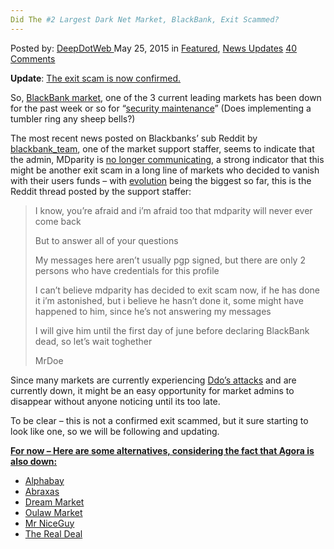 ```yaml
---
Did The #2 Largest Dark Net Market, BlackBank, Exit Scammed?
---
```

<article class="post-listing post-10390 post type-post status-publish format-standard has-post-thumbnail hentry  tag-blackbank tag-dark tag-exit tag-largest tag-net tag-scammed">
    <div class="post-inner">
        <span>Posted by: <a href="https://www.deepdotweb.com/author/admin/" title="">DeepDotWeb </a></span>
    <span>May 25, 2015</span>
    <span>in <a href="https://www.deepdotweb.com/category/deepdot-news/" rel="category tag">Featured</a>, <a href="https://www.deepdotweb.com/category/news-updates/" rel="category tag">News Updates</a></span>
    <span><a href="https://www.deepdotweb.com/2015/05/25/did-the-2-largest-dark-net-market-blackbank-exit-scammed/#comments">40 Comments</a></span>
    </p>
    <div class="clear"></div>
    <div class="entry">
    <p><strong>Update</strong>: <a href="https://www.deepdotweb.com/2015/06/15/blackbank-exit-scam-confirmed/">The exit scam is now confirmed.</a></p>
    <p>So, <a href="http://www.deepdotweb.com/marketplace-directory/listing/black-bank-bitcoin-market" target="_blank">BlackBank market</a>, one of the 3 current leading markets has been down for the past week or so for &#8220;<a href="http://www.reddit.com/r/BlackBank/comments/36r0oq/update_over_market_maintenance/" target="_blank">security maintenance</a>&#8221; (Does implementing a tumbler ring any sheep bells?)</p>
    <p>The most recent news posted on Blackbanks&#8217; sub Reddit by <a href="http://www.reddit.com/user/blackbank_team" target="_blank">blackbank_team</a>, one of the market support staffer, seems to indicate that the admin, MDparity is <a href="http://www.reddit.com/r/BlackBank/comments/36r0oq/update_over_market_maintenance/" target="_blank">no longer communicating</a>, a strong indicator that this might be another exit scam in a long line of markets who decided to vanish with their users funds &#8211; with <a href="http://www.deepdotweb.com/2015/03/18/evolution-marketplace-exit-scam-biggest-exist-scam-ever/" target="_blank">evolution</a> being the biggest so far, this is the Reddit thread posted by the support staffer:</p>
    <blockquote><p>I know, you&#8217;re afraid and i&#8217;m afraid too that mdparity will never ever come back</p>
    <p>But to answer all of your questions</p>
    <p>My messages here aren&#8217;t usually pgp signed, but there are only 2 persons who have credentials for this profile</p>
    <p>I can&#8217;t believe mdparity has decided to exit scam now, if he has done it i&#8217;m astonished, but i believe he hasn&#8217;t done it, some might have happened to him, since he&#8217;s not answering my messages</p>
    <p>I will give him until the first day of june before declaring BlackBank dead, so let&#8217;s wait toghether</p>
    <p>MrDoe</p></blockquote>
    <p>Since many markets are currently experiencing <a href="http://www.deepdotweb.com/2015/05/11/this-is-the-ransom-ddos-that-is-hitting-the-dark-net-markets/" target="_blank">Ddo&#8217;s attacks</a> and are currently down, it might be an easy opportunity for market admins to disappear without anyone noticing until its too late.</p>
    <p>To be clear &#8211; this is not a confirmed exit scammed, but it sure starting to look like one, so we will be following and updating.</p>
    <p><span style="text-decoration: underline;"><strong>For now &#8211; Here are some alternatives, considering the fact that <a href="http://www.deepdotweb.com/marketplace-directory/listing/agora-market">Agora</a> is also down:</strong></span></p>
    <ul>
    <li><a href="http://www.deepdotweb.com/marketplace-directory/listing/alphabay">Alphabay</a></li>
    <li><a href="http://www.deepdotweb.com/marketplace-directory/listing/abraxas-market">Abraxas</a></li>
    <li><a href="http://www.deepdotweb.com/marketplace-directory/listing/dream-market">Dream Market</a></li>
    <li><a href="http://www.deepdotweb.com/marketplace-directory/listing/outlaw-market">Oulaw Market</a></li>
    <li><a href="http://www.deepdotweb.com/marketplace-directory/listing/mr-nice-guy">Mr NiceGuy</a></li>
    <li><a href="http://www.deepdotweb.com/marketplace-directory/listing/therealdeal-market">The Real Deal</a></li>
    </ul>
    </div>
    <span style="display:none"><a href="https://www.deepdotweb.com/tag/blackbank/" rel="tag">blackbank</a> <a href="https://www.deepdotweb.com/tag/dark/" rel="tag">dark</a> <a href="https://www.deepdotweb.com/tag/exit/" rel="tag">exit</a> <a href="https://www.deepdotweb.com/tag/largest/" rel="tag">largest</a> <a href="https://www.deepdotweb.com/tag/net/" rel="tag">net</a> <a href="https://www.deepdotweb.com/tag/scammed/" rel="tag">scammed</a></span> <span style="display:none" class="updated">2015-05-25</span>
    <div style="display:none" class="vcard author" itemprop="author" itemscope itemtype="http://schema.org/Person"><strong class="fn" itemprop="name">
    </div>
</article>

